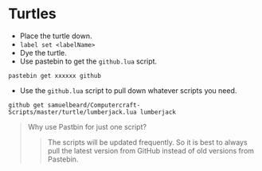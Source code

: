 # Turtles
- Place the turtle down.
- `label set <labelName>`
- Dye the turtle.
- Use pastebin to get the `github.lua` script.
```
pastebin get xxxxxx github
```
- Use the `github.lua` script to pull down whatever scripts you need.
```
github get samuelbeard/Computercraft-Scripts/master/turtle/lumberjack.lua lumberjack
```

> Why use Pastbin for just one script?
>> The scripts will be updated frequently. So it is best to always pull the latest version from GitHub instead of old versions from Pastebin.
